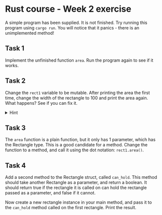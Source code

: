 # Rust course - Week 2 exercise

A simple program has been supplied. It is not finished.
Try running this program using `cargo run`. You will notice that it panics - there is an unimplemented method!

## Task 1

Implement the unfinished function `area`. Run the program again to see if it works.

## Task 2

Change the `rect1` variable to be mutable. After printing the area the first time, change the width of the rectangle to 100 and print the area again. What happens? See if you can fix it.

<details><summary>Hint</summary>You can use references to fix this. See the [Rust book](https://doc.rust-lang.org/book/ch04-02-references-and-borrowing.html) for more information.</details>

## Task 3

The `area` function is a plain function, but it only has 1 parameter, which has the Rectangle type.
This is a good candidate for a method. Change the function to a method, and call it using the dot notation: `rect1.area()`.

## Task 4

Add a second method to the Rectangle struct, called `can_hold`. This method should take another Rectangle as a parameter, and return a boolean. It should return true if the rectangle it is called on can hold the rectangle passed as a parameter, and false if it cannot.

Now create a new rectangle instance in your main method, and pass it to the `can_hold` method called on the first rectangle. Print the result.
